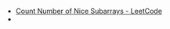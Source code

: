 - [Count Number of Nice Subarrays - LeetCode](https://leetcode.com/problems/count-number-of-nice-subarrays/)
- 